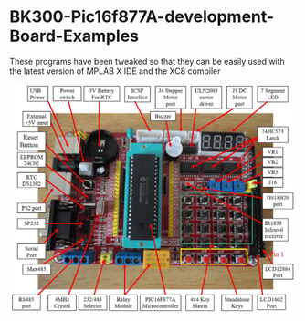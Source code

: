 # BK300-Pic16f877A-development-Board-Examples
These programs have been tweaked so that they can be easily used with the latest version of MPLAB X IDE and the XC8 compiler

<img src="BK300_Layout.jpg" alt="BK300 Dev board"/>

